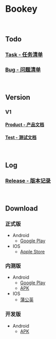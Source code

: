 # Bookey

<br/>

## Todo

### [Task - 任务清单](https://github.com/bookey-dev/bookey.docs/projects/2)

### [Bug - 问题清单](https://github.com/bookey-dev/bookey.bug/issues)

<br/>

## Version

### V1

#### [Product - 产品文档](https://github.com/bookey-dev/bookey.docs/issues/1)

#### [Test - 测试文档](https://github.com/bookey-dev/bookey.docs/issues/3)

<br/>

## Log

### [Release - 版本记录](https://github.com/bookey-dev/bookey.docs/issues/5)


<br/>

## Download

### 正式版
- Android
   - [Google Play](https://play.google.com/store/apps/details?id=app.bookey)
- IOS
   - [Apple Store](https://apps.apple.com/cn/app/id1490069864)

### 内测版
- Android
   - [Google Play](https://play.google.com/apps/internaltest/4700196513230198982)
   - [APK](https://wxit.oss-cn-shanghai.aliyuncs.com/apk/bookey/bookey-prod-release.apk)
- IOS
   - [蒲公英](https://www.pgyer.com/hwqs)
   
### 开发版

- Android
   - [APK](https://wxit.oss-cn-shanghai.aliyuncs.com/apk/bookey/bookey-dev-release.apk)
